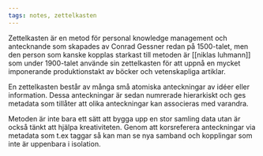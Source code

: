 ```yaml
---
tags: notes, zettelkasten
---
```


Zettelkasten är en metod för personal knowledge management och antecknande som skapades av Conrad Gessner redan på 1500-talet, men den person som kanske kopplas starkast till metoden är [[niklas luhmann]] som under 1900-talet använde sin zettelkasten för att uppnå en mycket imponerande produktionstakt av böcker och vetenskapliga artiklar.

En zettelkasten består av många små atomiska anteckningar av idéer eller information. Dessa anteckningar är sedan numrerade hierarkiskt och ges metadata som tillåter att olika anteckningar kan associeras med varandra.

Metoden är inte bara ett sätt att bygga upp en stor samling data utan är också tänkt att hjälpa kreativiteten. Genom att korsreferera anteckningar via metadata som t.ex taggar så kan man se nya samband och kopplingar som inte är uppenbara i isolation.
